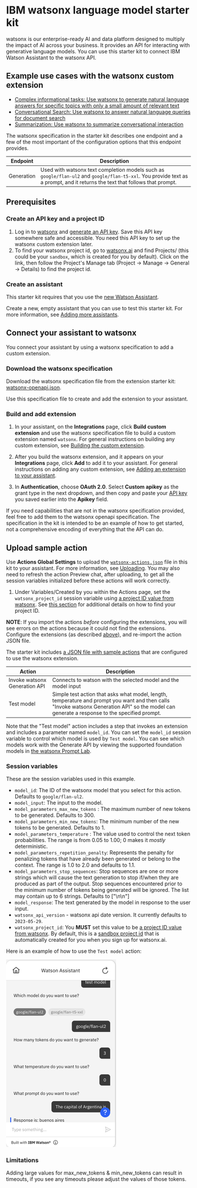 # IBM watsonx language model starter kit

watsonx is our enterprise-ready AI and data platform designed to multiply the impact of AI across your business. It provides an API for interacting with generative language models. You can use this starter kit to connect IBM Watson Assistant to the watsonx API.

## Example use cases with the watsonx custom extension

- [Complex informational tasks: Use watsonx to generate natural language answers for specific topics with only a small amount of relevant text](../language-model-complex-informational-tasks/README.md)
- [Conversational Search: Use watsonx to answer natural language queries for document search](../language-model-conversational-search/README.md)
- [Summarization: Use watsonx to summarize conversational interaction](../language-model-summarization/README.md)

The watsonx specification in the starter kit describes one endpoint and a few of the most important of the configuration options that this endpoint provides.

| Endpoint   | Description                                                                                                                                                                  |
| ---------- | ---------------------------------------------------------------------------------------------------------------------------------------------------------------------------- |
| Generation | Used with watsonx text completion models such as `google/flan-ul2` and `google/flan-t5-xxl`. You provide text as a prompt, and it returns the text that follows that prompt. |

## Prerequisites

### Create an API key and a project ID

1. Log in to [watsonx](https://dataplatform.cloud.ibm.com/wx/home?context=wx&apps=cos&nocache=true&onboarding=true&quick_start_target=watsonx) and [generate an API key](https://dataplatform.cloud.ibm.com/docs/content/wsj/analyze-data/ml-authentication.html?context=cpdaas). Save this API key somewhere safe and accessible. You need this API key to set up the watsonx custom extension later.
1. To find your watsonx project id, go to [watsonx.ai](https://dataplatform.test.cloud.ibm.com/wx) and find Projects/<project-name> (this could be your `sandbox`, which is created for you by default). Click on the <project-name> link, then follow the Project's Manage tab (Project -> Manage -> General -> Details) to find the project id.

### Create an assistant

This starter kit requires that you use the [new Watson Assistant](https://cloud.ibm.com/docs/watson-assistant?topic=watson-assistant-welcome-new-assistant).

Create a new, empty assistant that you can use to test this starter kit. For more information, see [Adding more assistants](https://cloud.ibm.com/docs/watson-assistant?topic=watson-assistant-assistant-add).

## Connect your assistant to watsonx

You connect your assistant by using a watsonx specification to add a custom extension.

### Download the watsonx specification

Download the watsonx specification file from the extension starter kit: [watsonx-openapi.json](./watsonx-openapi.json).

Use this specification file to create and add the extension to your assistant.

### Build and add extension

1.  In your assistant, on the **Integrations** page, click **Build custom extension** and use the watsonx specification file to build a custom extension named `watsonx`. For general instructions on building any custom extension, see [Building the custom extension](https://cloud.ibm.com/docs/watson-assistant?topic=watson-assistant-build-custom-extension#building-the-custom-extension).

1.  After you build the watsonx extension, and it appears on your **Integrations** page, click **Add** to add it to your assistant. For general instructions on adding any custom extension, see [Adding an extension to your assistant](https://cloud.ibm.com/docs/watson-assistant?topic=watson-assistant-add-custom-extension).

1.  In **Authentication**, choose **OAuth 2.0**. Select **Custom apikey** as the grant type in the next dropdown, and then copy and paste your [API key](#create-an-api-key-and-a-project-id) you saved earlier into the **Apikey** field.

If you need capabilities that are not in the watsonx specification provided, feel free to add them to the watsonx openapi specification. The specification in the kit is intended to be an example of how to get started, not a comprehensive encoding of everything that the API can do.

## Upload sample action

Use **Actions Global Settings** to upload the [`watsonx-actions.json`](./watsonx-actions.json) file in this kit to your assistant. For more information, see [Uploading](https://cloud.ibm.com/docs/watson-assistant?topic=watson-assistant-admin-backup-restore#backup-restore-import). You may also need to refresh the action Preview chat, after uploading, to get all the session variables initialized before these actions will work correctly.

1. Under Variables/Created by you within the Actions page, set the `watsonx_project_id` session variable using [a project ID value from watsonx](https://dataplatform.cloud.ibm.com/docs/content/wsj/manage-data/manage-projects.html?context=wx&audience=wdp). See [this section](#create-an-api-key-and-a-project-id) for additional details on how to find your project ID.

**NOTE**: If you import the actions _before_ configuring the extensions, you will see errors on the actions because it could not find the extensions. Configure the extensions (as described [above](#prerequisites)), and re-import the action JSON file.

The starter kit includes [a JSON file with sample actions](./watsonx-actions.json) that are configured to use the watsonx extension.

| Action                        | Description                                                                                                                                                                                   |
| ----------------------------- | --------------------------------------------------------------------------------------------------------------------------------------------------------------------------------------------- |
| Invoke watsonx Generation API | Connects to watson with the selected model and the model input                                                                                                                                |
| Test model                    | Simple test action that asks what model, length, temperature and prompt you want and then calls "Invoke watsonx Generation API" so the model can generate a response to the specified prompt. |

Note that the "Test model" action includes a step that invokes an extension and includes a parameter named `model_id`. You can set the `model_id` session variable to control which model is used by `Test model`. You can see which models work with the Generate API by viewing the supported foundation models in [the watsonx Prompt Lab](https://dataplatform.cloud.ibm.com/docs/content/wsj/analyze-data/fm-prompt-lab.html?context=wx).

### Session variables

These are the session variables used in this example.

- `model_id`: The ID of the watsonx model that you select for this action. Defaults to `google/flan-ul2`.
- `model_input`: The input to the model.
- `model_parameters_max_new_tokens` : The maximum number of new tokens to be generated. Defaults to 300.
- `model_parameters_min_new_tokens`: The minimum number of the new tokens to be generated. Defaults to 1.
- `model_parameters_temperature` : The value used to control the next token probabilities. The range is from 0.05 to 1.00; 0 makes it _mostly_ deterministic.
- `model_parameters_repetition_penalty`: Represents the penalty for penalizing tokens that have already been generated or belong to the context. The range is 1.0 to 2.0 and defaults to 1.1.
- `model_parameters_stop_sequences`: Stop sequences are one or more strings which will cause the text generation to stop if/when they are produced as part of the output. Stop sequences encountered prior to the minimum number of tokens being generated will be ignored. The list may contain up to 6 strings. Defaults to ["\n\n"]
- `model_response`: The text generated by the model in response to the user input.
- `watsonx_api_version` - watsonx api date version. It currently defaults to `2023-05-29`.
- `watsonx_project_id`: You **MUST** set this value to be [a project ID value from watsonx](https://dataplatform.cloud.ibm.com/docs/content/wsj/manage-data/manage-projects.html). By default, this is a [sandbox project id](https://dataplatform.cloud.ibm.com/docs/content/wsj/manage-data/sandbox.html) that is automatically created for you when you sign up for watsonx.ai.

Here is an example of how to use the `Test model` action:

<img src="./assets/sample.png" width="300"/>

### Limitations

Adding large values for max_new_tokens & min_new_tokens can result in timeouts, if you see any timeouts please adjust the values of those tokens.
